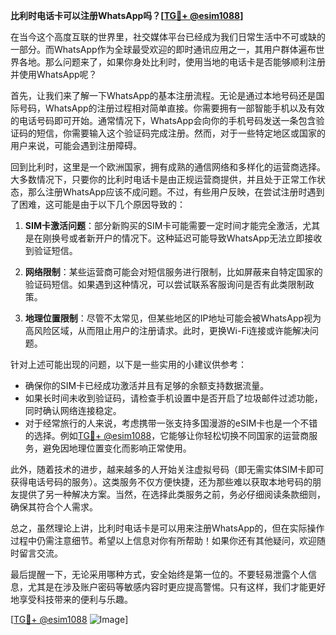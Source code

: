 **比利时电话卡可以注册WhatsApp吗？[[TG💪+ @esim1088](https://t.me/s/esim1088)]**

在当今这个高度互联的世界里，社交媒体平台已经成为我们日常生活中不可或缺的一部分。而WhatsApp作为全球最受欢迎的即时通讯应用之一，其用户群体遍布世界各地。那么问题来了，如果你身处比利时，使用当地的电话卡是否能够顺利注册并使用WhatsApp呢？

首先，让我们来了解一下WhatsApp的基本注册流程。无论是通过本地号码还是国际号码，WhatsApp的注册过程相对简单直接。你需要拥有一部智能手机以及有效的电话号码即可开始。通常情况下，WhatsApp会向你的手机号码发送一条包含验证码的短信，你需要输入这个验证码完成注册。然而，对于一些特定地区或国家的用户来说，可能会遇到注册障碍。

回到比利时，这里是一个欧洲国家，拥有成熟的通信网络和多样化的运营商选择。大多数情况下，只要你的比利时电话卡是由正规运营商提供，并且处于正常工作状态，那么注册WhatsApp应该不成问题。不过，有些用户反映，在尝试注册时遇到了困难，这可能是由于以下几个原因导致的：

1. **SIM卡激活问题**：部分新购买的SIM卡可能需要一定时间才能完全激活，尤其是在刚换号或者新开户的情况下。这种延迟可能导致WhatsApp无法立即接收到验证短信。
   
2. **网络限制**：某些运营商可能会对短信服务进行限制，比如屏蔽来自特定国家的验证码短信。如果遇到这种情况，可以尝试联系客服询问是否有此类限制政策。

3. **地理位置限制**：尽管不太常见，但某些地区的IP地址可能会被WhatsApp视为高风险区域，从而阻止用户的注册请求。此时，更换Wi-Fi连接或许能解决问题。

针对上述可能出现的问题，以下是一些实用的小建议供参考：

- 确保你的SIM卡已经成功激活并且有足够的余额支持数据流量。
- 如果长时间未收到验证码，请检查手机设置中是否开启了垃圾邮件过滤功能，同时确认网络连接稳定。
- 对于经常旅行的人来说，考虑携带一张支持多国漫游的eSIM卡也是一个不错的选择。例如[TG💪+ @esim1088](https://t.me/s/esim1088)，它能够让你轻松切换不同国家的运营商服务，避免因地理位置变化而影响正常使用。

此外，随着技术的进步，越来越多的人开始关注虚拟号码（即无需实体SIM卡即可获得电话号码的服务）。这类服务不仅方便快捷，还为那些难以获取本地号码的朋友提供了另一种解决方案。当然，在选择此类服务之前，务必仔细阅读条款细则，确保其符合个人需求。

总之，虽然理论上讲，比利时电话卡是可以用来注册WhatsApp的，但在实际操作过程中仍需注意细节。希望以上信息对你有所帮助！如果你还有其他疑问，欢迎随时留言交流。

最后提醒一下，无论采用哪种方式，安全始终是第一位的。不要轻易泄露个人信息，尤其是在涉及账户密码等敏感内容时更应提高警惕。只有这样，我们才能更好地享受科技带来的便利与乐趣。

[[TG💪+ @esim1088](https://t.me/s/esim1088) ![Image](https://i.postimg.cc/4NQfJmqS/Snipaste-2025-05-13-00-14-12.png)]